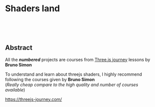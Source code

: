 # Shaders land

<br />
<br />
<br />

## Abstract
All the ***numbered*** projects are courses from [Three.js journey](https://threejs-journey.com/) lessons by **Bruno Simon**

To understand and learn about threejs shaders, I highly recommend following the courses given by **Bruno Simon**  
(*Really cheap compare to the high quality and number of courses available*)  
  
https://threejs-journey.com/